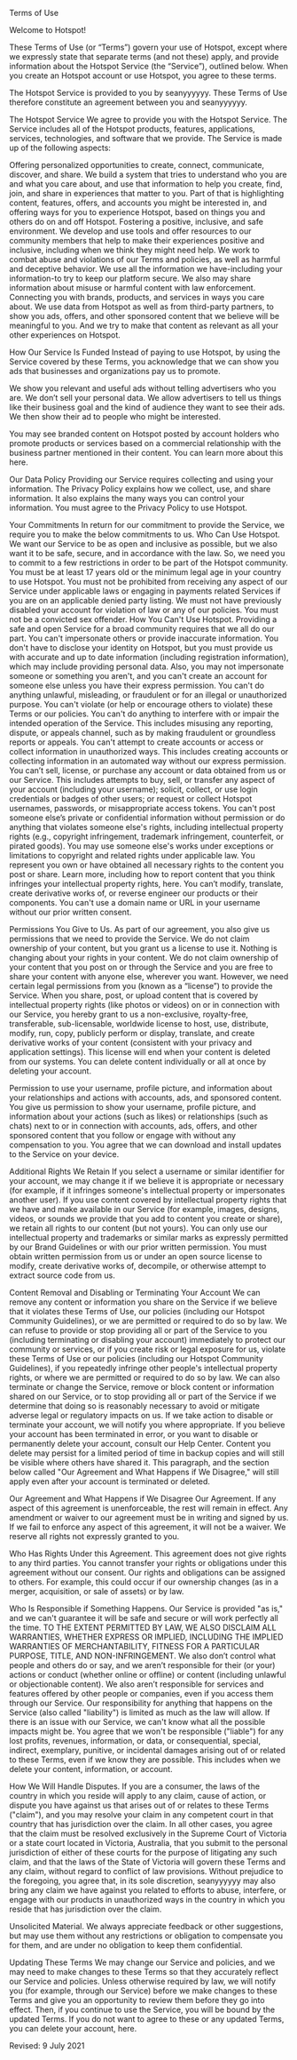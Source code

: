 Terms of Use

Welcome to Hotspot!

These Terms of Use (or “Terms”) govern your use of Hotspot, except where we expressly state that separate terms (and not these) apply, and provide information about the Hotspot Service (the “Service”), outlined below. When you create an Hotspot account or use Hotspot, you agree to these terms.

The Hotspot Service is provided to you by seanyyyyyy. These Terms of Use therefore constitute an agreement between you and seanyyyyyy.

The Hotspot Service
We agree to provide you with the Hotspot Service. The Service includes all of the Hotspot products, features, applications, services, technologies, and software that we provide. The Service is made up of the following aspects:

Offering personalized opportunities to create, connect, communicate, discover, and share.
We build a system that tries to understand who you are and what you care about, and use that information to help you create, find, join, and share in experiences that matter to you. Part of that is highlighting content, features, offers, and accounts you might be interested in, and offering ways for you to experience Hotspot, based on things you and others do on and off Hotspot.
Fostering a positive, inclusive, and safe environment.
We develop and use tools and offer resources to our community members that help to make their experiences positive and inclusive, including when we think they might need help. We work to combat abuse and violations of our Terms and policies, as well as harmful and deceptive behavior. We use all the information we have-including your information-to try to keep our platform secure. We also may share information about misuse or harmful content with law enforcement.
Connecting you with brands, products, and services in ways you care about.
We use data from Hotspot as well as from third-party partners, to show you ads, offers, and other sponsored content that we believe will be meaningful to you. And we try to make that content as relevant as all your other experiences on Hotspot.

How Our Service Is Funded
Instead of paying to use Hotspot, by using the Service covered by these Terms, you acknowledge that we can show you ads that businesses and organizations pay us to promote.

We show you relevant and useful ads without telling advertisers who you are. We don’t sell your personal data. We allow advertisers to tell us things like their business goal and the kind of audience they want to see their ads. We then show their ad to people who might be interested.

You may see branded content on Hotspot posted by account holders who promote products or services based on a commercial relationship with the business partner mentioned in their content. You can learn more about this here.


Our Data Policy
Providing our Service requires collecting and using your information. The Privacy Policy explains how we collect, use, and share information. It also explains the many ways you can control your information. You must agree to the Privacy Policy to use Hotspot.


Your Commitments
In return for our commitment to provide the Service, we require you to make the below commitments to us.
Who Can Use Hotspot. We want our Service to be as open and inclusive as possible, but we also want it to be safe, secure, and in accordance with the law. So, we need you to commit to a few restrictions in order to be part of the Hotspot community.
You must be at least 17 years old or the minimum legal age in your country to use Hotspot.
You must not be prohibited from receiving any aspect of our Service under applicable laws or engaging in payments related Services if you are on an applicable denied party listing.
We must not have previously disabled your account for violation of law or any of our policies.
You must not be a convicted sex offender.
How You Can't Use Hotspot. Providing a safe and open Service for a broad community requires that we all do our part.
You can't impersonate others or provide inaccurate information.
You don't have to disclose your identity on Hotspot, but you must provide us with accurate and up to date information (including registration information), which may include providing personal data. Also, you may not impersonate someone or something you aren't, and you can't create an account for someone else unless you have their express permission.
You can't do anything unlawful, misleading, or fraudulent or for an illegal or unauthorized purpose.
You can't violate (or help or encourage others to violate) these Terms or our policies.
You can't do anything to interfere with or impair the intended operation of the Service.
This includes misusing any reporting, dispute, or appeals channel, such as by making fraudulent or groundless reports or appeals.
You can't attempt to create accounts or access or collect information in unauthorized ways.
This includes creating accounts or collecting information in an automated way without our express permission.
You can’t sell, license, or purchase any account or data obtained from us or our Service.
This includes attempts to buy, sell, or transfer any aspect of your account (including your username); solicit, collect, or use login credentials or badges of other users; or request or collect Hotspot usernames, passwords, or misappropriate access tokens.
You can't post someone else’s private or confidential information without permission or do anything that violates someone else's rights, including intellectual property rights (e.g., copyright infringement, trademark infringement, counterfeit, or pirated goods).
You may use someone else's works under exceptions or limitations to copyright and related rights under applicable law. You represent you own or have obtained all necessary rights to the content you post or share. Learn more, including how to report content that you think infringes your intellectual property rights, here.
You can’t modify, translate, create derivative works of, or reverse engineer our products or their components.
You can't use a domain name or URL in your username without our prior written consent.

Permissions You Give to Us. As part of our agreement, you also give us permissions that we need to provide the Service.
We do not claim ownership of your content, but you grant us a license to use it.
Nothing is changing about your rights in your content. We do not claim ownership of your content that you post on or through the Service and you are free to share your content with anyone else, wherever you want. However, we need certain legal permissions from you (known as a “license”) to provide the Service. When you share, post, or upload content that is covered by intellectual property rights (like photos or videos) on or in connection with our Service, you hereby grant to us a non-exclusive, royalty-free, transferable, sub-licensable, worldwide license to host, use, distribute, modify, run, copy, publicly perform or display, translate, and create derivative works of your content (consistent with your privacy and application settings). This license will end when your content is deleted from our systems. You can delete content individually or all at once by deleting your account.

Permission to use your username, profile picture, and information about your relationships and actions with accounts, ads, and sponsored content.
You give us permission to show your username, profile picture, and information about your actions (such as likes) or relationships (such as chats) next to or in connection with accounts, ads, offers, and other sponsored content that you follow or engage with without any compensation to you. 
You agree that we can download and install updates to the Service on your device.

Additional Rights We Retain
If you select a username or similar identifier for your account, we may change it if we believe it is appropriate or necessary (for example, if it infringes someone's intellectual property or impersonates another user).
If you use content covered by intellectual property rights that we have and make available in our Service (for example, images, designs, videos, or sounds we provide that you add to content you create or share), we retain all rights to our content (but not yours).
You can only use our intellectual property and trademarks or similar marks as expressly permitted by our Brand Guidelines or with our prior written permission.
You must obtain written permission from us or under an open source license to modify, create derivative works of, decompile, or otherwise attempt to extract source code from us.

Content Removal and Disabling or Terminating Your Account
We can remove any content or information you share on the Service if we believe that it violates these Terms of Use, our policies (including our Hotspot Community Guidelines), or we are permitted or required to do so by law. We can refuse to provide or stop providing all or part of the Service to you (including terminating or disabling your account) immediately to protect our community or services, or if you create risk or legal exposure for us, violate these Terms of Use or our policies (including our Hotspot Community Guidelines), if you repeatedly infringe other people's intellectual property rights, or where we are permitted or required to do so by law. We can also terminate or change the Service, remove or block content or information shared on our Service, or to stop providing all or part of the Service if we determine that doing so is reasonably necessary to avoid or mitigate adverse legal or regulatory impacts on us. If we take action to disable or terminate your account, we will notify you where appropriate. If you believe your account has been terminated in error, or you want to disable or permanently delete your account, consult our Help Center.
Content you delete may persist for a limited period of time in backup copies and will still be visible where others have shared it. This paragraph, and the section below called "Our Agreement and What Happens if We Disagree," will still apply even after your account is terminated or deleted.

Our Agreement and What Happens if We Disagree
Our Agreement.
If any aspect of this agreement is unenforceable, the rest will remain in effect.
Any amendment or waiver to our agreement must be in writing and signed by us. If we fail to enforce any aspect of this agreement, it will not be a waiver.
We reserve all rights not expressly granted to you.

Who Has Rights Under this Agreement.
This agreement does not give rights to any third parties.
You cannot transfer your rights or obligations under this agreement without our consent.
Our rights and obligations can be assigned to others. For example, this could occur if our ownership changes (as in a merger, acquisition, or sale of assets) or by law.

Who Is Responsible if Something Happens.
Our Service is provided "as is," and we can't guarantee it will be safe and secure or will work perfectly all the time. TO THE EXTENT PERMITTED BY LAW, WE ALSO DISCLAIM ALL WARRANTIES, WHETHER EXPRESS OR IMPLIED, INCLUDING THE IMPLIED WARRANTIES OF MERCHANTABILITY, FITNESS FOR A PARTICULAR PURPOSE, TITLE, AND NON-INFRINGEMENT.
We also don’t control what people and others do or say, and we aren’t responsible for their (or your) actions or conduct (whether online or offline) or content (including unlawful or objectionable content). We also aren’t responsible for services and features offered by other people or companies, even if you access them through our Service.
Our responsibility for anything that happens on the Service (also called "liability") is limited as much as the law will allow. If there is an issue with our Service, we can't know what all the possible impacts might be. You agree that we won't be responsible ("liable") for any lost profits, revenues, information, or data, or consequential, special, indirect, exemplary, punitive, or incidental damages arising out of or related to these Terms, even if we know they are possible. This includes when we delete your content, information, or account.

How We Will Handle Disputes.
If you are a consumer, the laws of the country in which you reside will apply to any claim, cause of action, or dispute you have against us that arises out of or relates to these Terms ("claim"), and you may resolve your claim in any competent court in that country that has jurisdiction over the claim. In all other cases, you agree that the claim must be resolved exclusively in the Supreme Court of Victoria or a state court located in Victoria, Australia, that you submit to the personal jurisdiction of either of these courts for the purpose of litigating any such claim, and that the laws of the State of Victoria will govern these Terms and any claim, without regard to conflict of law provisions. Without prejudice to the foregoing, you agree that, in its sole discretion, seanyyyyyy may also bring any claim we have against you related to efforts to abuse, interfere, or engage with our products in unauthorized ways in the country in which you reside that has jurisdiction over the claim.

Unsolicited Material.
We always appreciate feedback or other suggestions, but may use them without any restrictions or obligation to compensate you for them, and are under no obligation to keep them confidential.

Updating These Terms
We may change our Service and policies, and we may need to make changes to these Terms so that they accurately reflect our Service and policies. Unless otherwise required by law, we will notify you (for example, through our Service) before we make changes to these Terms and give you an opportunity to review them before they go into effect. Then, if you continue to use the Service, you will be bound by the updated Terms. If you do not want to agree to these or any updated Terms, you can delete your account, here.

Revised: 9 July 2021
